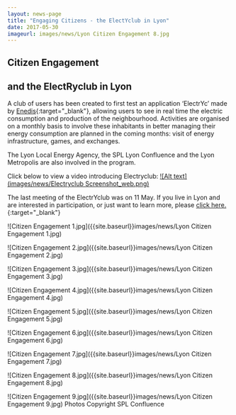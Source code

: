 ```yaml
---
layout: news-page
title: "Engaging Citizens - the ElectYclub in Lyon"
date: 2017-05-30
imageurl: images/news/Lyon Citizen Engagement 8.jpg
---
```


<div class="multiline">
<h2><span class="ornament-news">Citizen Engagement</span></h2>
<h2><span class="ornament-news">and the ElectRyclub in Lyon</span></h2>
</div>

A club of users has been created to first test an application ‘ElectrYc’ made by [Enedis](http://www.enedis.fr/){:target="_blank"}, allowing users to see in real time the electric consumption and production of the neighbourhood. Activities are organised on a monthly basis to involve these inhabitants in better managing their energy consumption are planned in the coming months: visit of energy infrastructure, games, and exchanges. 

The Lyon Local Energy Agency, the SPL Lyon Confluence and the Lyon Metropolis are also involved in the program.

Click below to view a video introducing Electryclub:
[![Alt text](images/news/Electryclub Screenshot_web.png)](https://vimeo.com/216026414)

The last meeting of the ElectrYclub was on 11 May. If you live in Lyon and are interested in participation, or just want to learn more, please [click here.](http://www.lyon-confluence.fr/en/news/electryc.html){:target="_blank"}

![Citizen Engagement 1.jpg]({{site.baseurl}}images/news/Lyon Citizen Engagement 1.jpg)

![Citizen Engagement 2.jpg]({{site.baseurl}}images/news/Lyon Citizen Engagement 2.jpg)

![Citizen Engagement 3.jpg]({{site.baseurl}}images/news/Lyon Citizen Engagement 3.jpg)

![Citizen Engagement 4.jpg]({{site.baseurl}}images/news/Lyon Citizen Engagement 4.jpg)

![Citizen Engagement 5.jpg]({{site.baseurl}}images/news/Lyon Citizen Engagement 5.jpg)

![Citizen Engagement 6.jpg]({{site.baseurl}}images/news/Lyon Citizen Engagement 6.jpg)

![Citizen Engagement 7.jpg]({{site.baseurl}}images/news/Lyon Citizen Engagement 7.jpg)

![Citizen Engagement 8.jpg]({{site.baseurl}}images/news/Lyon Citizen Engagement 8.jpg)

![Citizen Engagement 9.jpg]({{site.baseurl}}images/news/Lyon Citizen Engagement 9.jpg)
Photos Copyright SPL Confluence
